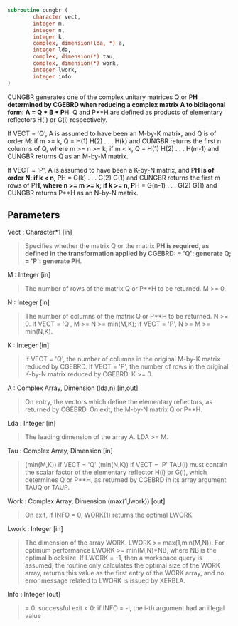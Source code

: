 ```fortran
subroutine cungbr (
		character vect,
		integer m,
		integer n,
		integer k,
		complex, dimension(lda, *) a,
		integer lda,
		complex, dimension(*) tau,
		complex, dimension(*) work,
		integer lwork,
		integer info
)
```

 CUNGBR generates one of the complex unitary matrices Q or P**H
 determined by CGEBRD when reducing a complex matrix A to bidiagonal
 form: A = Q * B * P**H.  Q and P**H are defined as products of
 elementary reflectors H(i) or G(i) respectively.

 If VECT = 'Q', A is assumed to have been an M-by-K matrix, and Q
 is of order M:
 if m >= k, Q = H(1) H(2) . . . H(k) and CUNGBR returns the first n
 columns of Q, where m >= n >= k;
 if m < k, Q = H(1) H(2) . . . H(m-1) and CUNGBR returns Q as an
 M-by-M matrix.

 If VECT = 'P', A is assumed to have been a K-by-N matrix, and P**H
 is of order N:
 if k < n, P**H = G(k) . . . G(2) G(1) and CUNGBR returns the first m
 rows of P**H, where n >= m >= k;
 if k >= n, P**H = G(n-1) . . . G(2) G(1) and CUNGBR returns P**H as
 an N-by-N matrix.

## Parameters
Vect : Character*1 [in]
> Specifies whether the matrix Q or the matrix P**H is
> required, as defined in the transformation applied by CGEBRD:
> = 'Q':  generate Q;
> = 'P':  generate P**H.

M : Integer [in]
> The number of rows of the matrix Q or P**H to be returned.
> M >= 0.

N : Integer [in]
> The number of columns of the matrix Q or P**H to be returned.
> N >= 0.
> If VECT = 'Q', M >= N >= min(M,K);
> if VECT = 'P', N >= M >= min(N,K).

K : Integer [in]
> If VECT = 'Q', the number of columns in the original M-by-K
> matrix reduced by CGEBRD.
> If VECT = 'P', the number of rows in the original K-by-N
> matrix reduced by CGEBRD.
> K >= 0.

A : Complex Array, Dimension (lda,n) [in,out]
> On entry, the vectors which define the elementary reflectors,
> as returned by CGEBRD.
> On exit, the M-by-N matrix Q or P**H.

Lda : Integer [in]
> The leading dimension of the array A. LDA >= M.

Tau : Complex Array, Dimension [in]
> (min(M,K)) if VECT = 'Q'
> (min(N,K)) if VECT = 'P'
> TAU(i) must contain the scalar factor of the elementary
> reflector H(i) or G(i), which determines Q or P**H, as
> returned by CGEBRD in its array argument TAUQ or TAUP.

Work : Complex Array, Dimension (max(1,lwork)) [out]
> On exit, if INFO = 0, WORK(1) returns the optimal LWORK.

Lwork : Integer [in]
> The dimension of the array WORK. LWORK >= max(1,min(M,N)).
> For optimum performance LWORK >= min(M,N)*NB, where NB
> is the optimal blocksize.
> If LWORK = -1, then a workspace query is assumed; the routine
> only calculates the optimal size of the WORK array, returns
> this value as the first entry of the WORK array, and no error
> message related to LWORK is issued by XERBLA.

Info : Integer [out]
> = 0:  successful exit
> < 0:  if INFO = -i, the i-th argument had an illegal value

